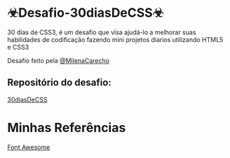 # ☣Desafio-30diasDeCSS☣
 30 dias de CSS3, é um desafio que visa ajudá-lo a melhorar suas habilidades de codificação fazendo mini projetos diarios utilizando HTML5 e CSS3

 Desafio feito pela <a href="https://github.com/MilenaCarecho">@MilenaCarecho</a>
 

 <h2>Repositório do desafio:</h2>
 
 <a href="https://github.com/MilenaCarecho/30diasDeCSS">30diasDeCSS</a>
 
 

# Minhas Referências

<a href="https://fontawesome.com/">Font Awesome</a>
 
